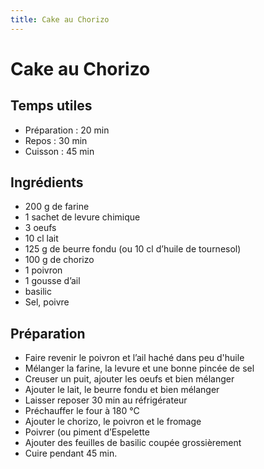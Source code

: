 ```yaml
---
title: Cake au Chorizo
---
```


# Cake au Chorizo

## Temps utiles

- Préparation : 20 min
- Repos : 30 min
- Cuisson : 45 min

## Ingrédients

- 200 g de farine
- 1 sachet de levure chimique
- 3 oeufs
- 10 cl lait
- 125 g de beurre fondu (ou 10 cl d’huile de tournesol)
- 100 g de chorizo
- 1 poivron
- 1 gousse d’ail
- basilic
- Sel, poivre

## Préparation

- Faire revenir le poivron et l’ail haché dans peu d'huile
- Mélanger la farine, la levure et une bonne pincée de sel
- Creuser un puit, ajouter les oeufs et bien mélanger
- Ajouter le lait, le beurre fondu et bien mélanger
- Laisser reposer 30 min au réfrigérateur
- Préchauffer le four à 180 °C
- Ajouter le chorizo, le poivron et le fromage
- Poivrer (ou piment d’Espelette
- Ajouter des feuilles de basilic coupée grossièrement
- Cuire pendant 45 min.